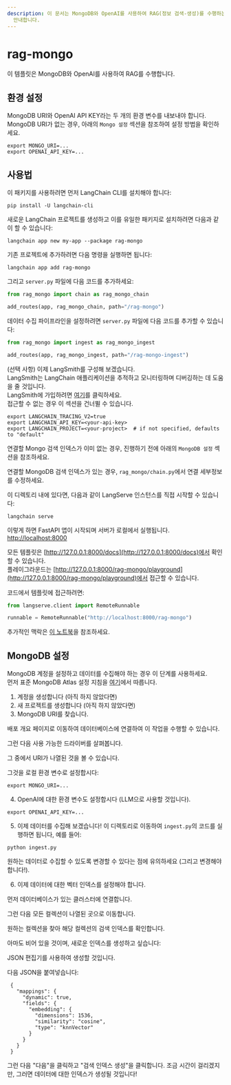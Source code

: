 ```yaml
---
description: 이 문서는 MongoDB와 OpenAI를 사용하여 RAG(정보 검색-생성)를 수행하는 템플릿에 대한 환경 설정 및 사용법을
  안내합니다.
---
```


# rag-mongo

이 템플릿은 MongoDB와 OpenAI를 사용하여 RAG를 수행합니다.

## 환경 설정

MongoDB URI와 OpenAI API KEY라는 두 개의 환경 변수를 내보내야 합니다.  
MongoDB URI가 없는 경우, 아래의 `Mongo 설정` 섹션을 참조하여 설정 방법을 확인하세요.

```shell
export MONGO_URI=...
export OPENAI_API_KEY=...
```


## 사용법

이 패키지를 사용하려면 먼저 LangChain CLI를 설치해야 합니다:

```shell
pip install -U langchain-cli
```


새로운 LangChain 프로젝트를 생성하고 이를 유일한 패키지로 설치하려면 다음과 같이 할 수 있습니다:

```shell
langchain app new my-app --package rag-mongo
```


기존 프로젝트에 추가하려면 다음 명령을 실행하면 됩니다:

```shell
langchain app add rag-mongo
```


그리고 `server.py` 파일에 다음 코드를 추가하세요:
```python
from rag_mongo import chain as rag_mongo_chain

add_routes(app, rag_mongo_chain, path="/rag-mongo")
```


데이터 수집 파이프라인을 설정하려면 `server.py` 파일에 다음 코드를 추가할 수 있습니다:
```python
from rag_mongo import ingest as rag_mongo_ingest

add_routes(app, rag_mongo_ingest, path="/rag-mongo-ingest")
```


(선택 사항) 이제 LangSmith를 구성해 보겠습니다.  
LangSmith는 LangChain 애플리케이션을 추적하고 모니터링하며 디버깅하는 데 도움을 줄 것입니다.  
LangSmith에 가입하려면 [여기](https://smith.langchain.com/)를 클릭하세요.  
접근할 수 없는 경우 이 섹션을 건너뛸 수 있습니다.

```shell
export LANGCHAIN_TRACING_V2=true
export LANGCHAIN_API_KEY=<your-api-key>
export LANGCHAIN_PROJECT=<your-project>  # if not specified, defaults to "default"
```


연결할 Mongo 검색 인덱스가 이미 없는 경우, 진행하기 전에 아래의 `MongoDB 설정` 섹션을 참조하세요.

연결할 MongoDB 검색 인덱스가 있는 경우, `rag_mongo/chain.py`에서 연결 세부정보를 수정하세요.

이 디렉토리 내에 있다면, 다음과 같이 LangServe 인스턴스를 직접 시작할 수 있습니다:

```shell
langchain serve
```


이렇게 하면 FastAPI 앱이 시작되며 서버가 로컬에서 실행됩니다.
[http://localhost:8000](http://localhost:8000)

모든 템플릿은 [http://127.0.0.1:8000/docs](http://127.0.0.1:8000/docs)에서 확인할 수 있습니다.  
플레이그라운드는 [http://127.0.0.1:8000/rag-mongo/playground](http://127.0.0.1:8000/rag-mongo/playground)에서 접근할 수 있습니다.  

코드에서 템플릿에 접근하려면:

```python
from langserve.client import RemoteRunnable

runnable = RemoteRunnable("http://localhost:8000/rag-mongo")
```


추가적인 맥락은 [이 노트북](https://colab.research.google.com/drive/1cr2HBAHyBmwKUerJq2if0JaNhy-hIq7I#scrollTo=TZp7_CBfxTOB)을 참조하세요.

## MongoDB 설정

MongoDB 계정을 설정하고 데이터를 수집해야 하는 경우 이 단계를 사용하세요.  
먼저 표준 MongoDB Atlas 설정 지침을 [여기](https://www.mongodb.com/docs/atlas/getting-started/)에서 따릅니다.

1. 계정을 생성합니다 (아직 하지 않았다면)
2. 새 프로젝트를 생성합니다 (아직 하지 않았다면)
3. MongoDB URI를 찾습니다.

배포 개요 페이지로 이동하여 데이터베이스에 연결하여 이 작업을 수행할 수 있습니다.

그런 다음 사용 가능한 드라이버를 살펴봅니다.

그 중에서 URI가 나열된 것을 볼 수 있습니다.

그것을 로컬 환경 변수로 설정합시다:

```shell
export MONGO_URI=...
```


4. OpenAI에 대한 환경 변수도 설정합시다 (LLM으로 사용할 것입니다).

```shell
export OPENAI_API_KEY=...
```


5. 이제 데이터를 수집해 보겠습니다! 이 디렉토리로 이동하여 `ingest.py`의 코드를 실행하면 됩니다, 예를 들어:

```shell
python ingest.py
```


원하는 데이터로 수집할 수 있도록 변경할 수 있다는 점에 유의하세요 (그리고 변경해야 합니다!).

6. 이제 데이터에 대한 벡터 인덱스를 설정해야 합니다.

먼저 데이터베이스가 있는 클러스터에 연결합니다.

그런 다음 모든 컬렉션이 나열된 곳으로 이동합니다.

원하는 컬렉션을 찾아 해당 컬렉션의 검색 인덱스를 확인합니다.

아마도 비어 있을 것이며, 새로운 인덱스를 생성하고 싶습니다:

JSON 편집기를 사용하여 생성할 것입니다.

다음 JSON을 붙여넣습니다:

```text
 {
   "mappings": {
     "dynamic": true,
     "fields": {
       "embedding": {
         "dimensions": 1536,
         "similarity": "cosine",
         "type": "knnVector"
       }
     }
   }
 }
```


그런 다음 "다음"을 클릭하고 "검색 인덱스 생성"을 클릭합니다. 조금 시간이 걸리겠지만, 그러면 데이터에 대한 인덱스가 생성될 것입니다!